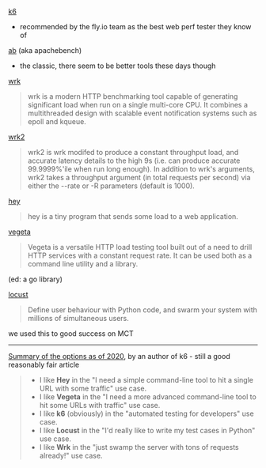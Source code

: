[k6](https://k6.io/)
- recommended by the fly.io team as the best web perf tester they know of

[ab](https://httpd.apache.org/docs/2.4/programs/ab.html) (aka apachebench)
- the classic, there seem to be better tools these days though

[wrk](https://github.com/wg/wrk)

> wrk is a modern HTTP benchmarking tool capable of generating significant load when run on a single multi-core CPU. It combines a multithreaded design with scalable event notification systems such as epoll and kqueue.

[wrk2](https://github.com/giltene/wrk2) 

> wrk2 is wrk modifed to produce a constant throughput load, and accurate latency details to the high 9s (i.e. can produce accurate 99.9999%'ile when run long enough). In addition to wrk's arguments, wrk2 takes a throughput argument (in total requests per second) via either the --rate or -R parameters (default is 1000).

[hey](https://github.com/rakyll/hey)

> hey is a tiny program that sends some load to a web application.

[vegeta](https://github.com/tsenart/vegeta)

> Vegeta is a versatile HTTP load testing tool built out of a need to drill HTTP services with a constant request rate. It can be used both as a command line utility and a library.

(ed: a go library)

[locust](https://locust.io/)

> Define user behaviour with Python code, and swarm your system with millions of simultaneous users.

we used this to good success on MCT

----

[Summary of the options as of 2020](https://k6.io/blog/comparing-best-open-source-load-testing-tools/), by an author of k6 - still a good reasonably fair article

> -   I like **Hey** in the "I need a simple command-line tool to hit a single URL with some traffic" use case.
> -   I like **Vegeta** in the "I need a more advanced command-line tool to hit some URLs with traffic" use case.
> -   I like **k6** (obviously) in the "automated testing for developers" use case.
> -   I like **Locust** in the "I'd really like to write my test cases in Python" use case.
> -   I like **Wrk** in the "just swamp the server with tons of requests already!" use case.
